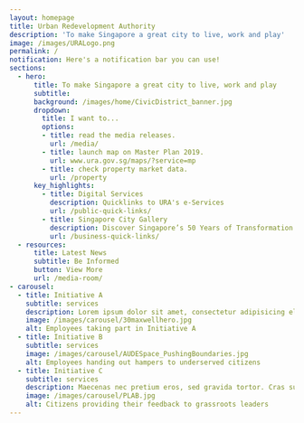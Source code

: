 ```yaml
---
layout: homepage
title: Urban Redevelopment Authority
description: 'To make Singapore a great city to live, work and play'
image: /images/URALogo.png
permalink: /
notification: Here's a notification bar you can use!
sections:
  - hero:
      title: To make Singapore a great city to live, work and play
      subtitle: 
      background: /images/home/CivicDistrict_banner.jpg
      dropdown:
        title: I want to...
        options:
        - title: read the media releases.
          url: /media/
        - title: launch map on Master Plan 2019.
          url: www.ura.gov.sg/maps/?service=mp
        - title: check property market data.
          url: /property
      key_highlights:
        - title: Digital Services
          description: Quicklinks to URA's e-Services
          url: /public-quick-links/
        - title: Singapore City Gallery
          description: Discover Singapore’s 50 Years of Transformation
          url: /business-quick-links/
  - resources:
      title: Latest News
      subtitle: Be Informed
      button: View More
      url: /media-room/
- carousel:
  - title: Initiative A
    subtitle: services
    description: Lorem ipsum dolor sit amet, consectetur adipisicing elit. Amet asperiores dicta distinctio enim harum labore libero magni non tempora ullam.
    image: /images/carousel/30maxwellhero.jpg
    alt: Employees taking part in Initiative A
  - title: Initiative B
    subtitle: services
    image: /images/carousel/AUDESpace_PushingBoundaries.jpg
    alt: Employees handing out hampers to underserved citizens
  - title: Initiative C
    subtitle: services
    description: Maecenas nec pretium eros, sed gravida tortor. Cras suscipit a dolor vel vehicula.
    image: /images/carousel/PLAB.jpg
    alt: Citizens providing their feedback to grassroots leaders
---
```

